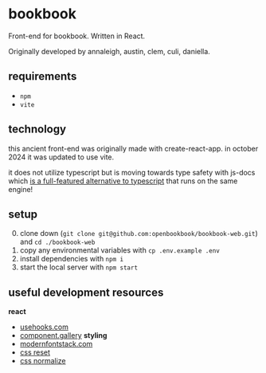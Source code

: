 # bookbook
Front-end for bookbook. Written in React.

Originally developed by annaleigh, austin, clem, culi, daniella.

## requirements
* `npm`
* `vite`

## technology
this ancient front-end was originally made with create-react-app. in october 2024 it was updated to use vite.

it does not utilize typescript but is moving towards type safety with js-docs which [is a full-featured alternative to typescript](https://github.com/sveltejs/kit/discussions/4429#discussioncomment-2423814) that runs on the same engine!

## setup
0. clone down (`git clone git@github.com:openbookbook/bookbook-web.git`) and `cd ./bookbook-web`
1. copy any environmental variables with `cp .env.example .env`
2. install dependencies with `npm i`
3. start the local server with `npm start`

## useful development resources
**react**
 - [usehooks.com](https://usehooks.com/)
 - [component.gallery](https://component.gallery/)
**styling**
 - [modernfontstack.com](https://modernfontstacks.com/)
 - [css reset](https://meyerweb.com/eric/tools/css/reset/)
 - [css normalize](https://github.com/sindresorhus/modern-normalize)
